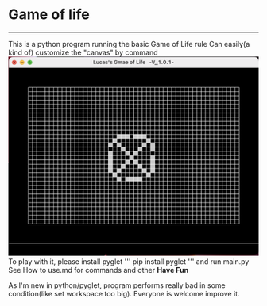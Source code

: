 # Game of life
---
This is a python program running the basic Game of Life rule 
Can easily(a kind of) customize the "canvas" by command
![a](im/截屏2022-07-10%2017.23.17.png)
To play with it, please install pyglet
'''
pip install pyglet
'''
and run main.py
See How to use.md for commands and other
**Have Fun**

As I'm new in python/pyglet, program performs really bad in some condition(like set workspace too big). Everyone is welcome improve it.